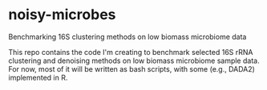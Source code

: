 # noisy-microbes
Benchmarking 16S clustering methods on low biomass microbiome data

This repo contains the code I'm creating to benchmark selected 16S rRNA clustering and denoising methods on low biomass
microbiome sample data. For now, most of it will be written as bash scripts, with some (e.g., DADA2) implemented in R.
